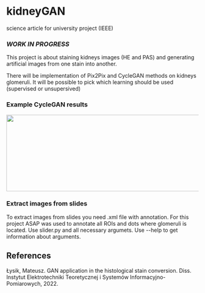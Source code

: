 # kidneyGAN
science article for university project (IEEE)
### ***WORK IN PROGRESS***
This project is about staining kidneys images (HE and PAS) and generating artificial images from one stain into another.

There will be implementation of Pix2Pix and CycleGAN methods on kidneys glomeruli. It will be possible to pick which learning should be used (supervised or unsupersived)


### Example CycleGAN results
<img src="https://github.com/Falien164/kidneyGAN/blob/main/images/cyclegan_result.png" width="600" height="200">

### Extract images from slides

To extract images from slides you need .xml file with annotation. For this project ASAP was used to annotate all ROIs and dots where glomeruli is located. Use slider.py and all necessary argumets. Use --help to get information about arguments.


## References
Łysik, Mateusz. GAN application in the histological stain conversion. Diss. Instytut Elektrotechniki Teoretycznej i Systemów Informacyjno-Pomiarowych, 2022.

